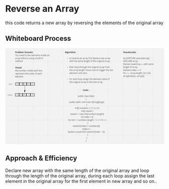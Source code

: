 # Reverse an Array

this code returns a new array by reversing the elements of the original array

## Whiteboard Process

![](./ArrayReverse.JPG)

## Approach & Efficiency

Declare new array with the same length of the original array
and loop through the length of the original array, during each loop assign the last element in the original array for the first element in new array and so on..